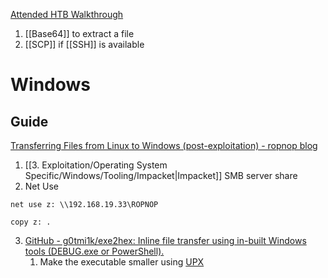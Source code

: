 

[Attended HTB Walkthrough](https://hackso.me/attended-htb-walkthrough/)


1. [[Base64]] to extract a file
2. [[SCP]] if [[SSH]] is available

# Windows 
## Guide 

[Transferring Files from Linux to Windows (post-exploitation) - ropnop blog](https://blog.ropnop.com/transferring-files-from-kali-to-windows/#smb)

1. [[3. Exploitation/Operating System Specific/Windows/Tooling/Impacket|Impacket]] SMB server share
2. Net Use

```
net use z: \\192.168.19.33\ROPNOP

copy z: .
```

3. [GitHub - g0tmi1k/exe2hex: Inline file transfer using in-built Windows tools (DEBUG.exe or PowerShell).](https://github.com/g0tmi1k/exe2hex)
	1. Make the executable smaller using [UPX](https://upx.github.io/)
